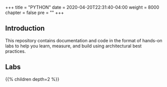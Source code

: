 +++
title = "PYTHON"
date = 2020-04-20T22:31:40-04:00
weight = 8000
chapter = false
pre = ""
+++

## Introduction

This repository contains documentation and code in the format of hands-on labs to help you learn, measure, and build using architectural best practices.

## Labs

{{% children depth=2 %}}
